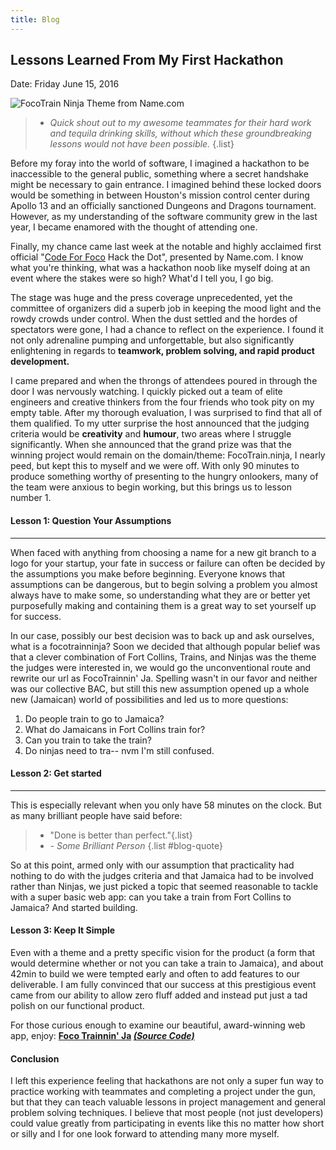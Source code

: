 ```yaml
---
title: Blog
---
```



## Lessons Learned From My First Hackathon
Date: Friday June 15, 2016

![FocoTrain Ninja Theme from Name.com](../images/focotrainninja.jpg)

>- *Quick shout out to my awesome teammates for their hard work and tequila drinking skills, without which these groundbreaking lessons would not have been possible.* {.list}

Before my foray into the world of software, I imagined a hackathon to be inaccessible to the general public, something where a secret handshake might be necessary to gain entrance. I imagined behind these locked doors would be something in between Houston's mission control center during Apollo 13 and an officially sanctioned Dungeons and Dragons tournament. However, as my understanding of the software community grew in the last year, I became enamored with the thought of attending one.

Finally, my chance came last week at the notable and highly acclaimed first official "[Code For Foco](//codeforfoco.org/) Hack the Dot", presented by Name.com. I know what you're thinking, what was a hackathon noob like myself doing at an event where the stakes were so high? What'd I tell you, I go big.

The stage was huge and the press coverage unprecedented, yet the committee of organizers did a superb job in keeping the mood light and the rowdy crowds under control. When the dust settled and the hordes of spectators were gone, I had a chance to reflect on the experience. I found it not only adrenaline pumping and unforgettable, but also significantly enlightening in regards to **teamwork, problem solving, and rapid product development.**

I came prepared and when the throngs of attendees poured in through the door I was nervously watching. I quickly picked out a team of elite engineers and creative thinkers from the four friends who took pity on my empty table. After my thorough evaluation, I was surprised to find that all of them qualified. To my utter surprise the host announced that the judging criteria would be **creativity** and **humour**, two areas where I struggle significantly. When she announced that the grand prize was that the winning project would remain on the domain/theme: FocoTrain.ninja, I nearly peed, but kept this to myself and we were off. With only 90 minutes to produce something worthy of presenting to the hungry onlookers, many of the team were anxious to begin working, but this brings us to lesson number 1.

#### Lesson 1: Question Your Assumptions
---

When faced with anything from choosing a name for a new git branch to a logo for your startup, your fate in success or failure can often be decided by the assumptions you make before beginning. Everyone knows that assumptions can be dangerous, but to begin solving a problem you almost always have to make some, so understanding what they are or better yet purposefully making and containing them is a great way to set yourself up for success.

In our case, possibly our best decision was to back up and ask ourselves, what is a focotrainninja? Soon we decided that although popular belief was that a clever combination of Fort Collins, Trains, and Ninjas was the theme the judges were interested in, we would go the unconventional route and rewrite our url as FocoTrainnin' Ja. Spelling wasn't in our favor and neither was our collective BAC, but still this new assumption opened up a whole new (Jamaican) world of possibilities and led us to more questions:

1. Do people train to go to Jamaica?
2. What do Jamaicans in Fort Collins train for?
3. Can you train to take the train?
4. Do ninjas need to tra-- nvm I'm still confused.

#### Lesson 2: Get started
---

This is especially relevant when you only have 58 minutes on the clock. But as many brilliant people have said before:

>- "Done is better than perfect."{.list}
>- *- Some Brilliant Person* {.list #blog-quote}

So at this point, armed only with our assumption that practicality had nothing to do with the judges criteria and that Jamaica had to be involved rather than Ninjas, we just picked a topic that seemed reasonable to tackle with a super basic web app: can you take a train from Fort Collins to Jamaica? And started building.

#### Lesson 3: Keep It Simple

Even with a theme and a pretty specific vision for the product (a form that would determine whether or not you can take a train to Jamaica), and about 42min to build we were tempted early and often to add features to our deliverable. I am fully convinced that our success at this prestigious event came from our ability to allow zero fluff added and instead put just a tad polish on our functional product.

For those curious enough to examine our beautiful, award-winning web app, enjoy:
**[Foco Trainnin' Ja](//focotrain.ninja) [*(Source Code)*](//github.com/lukevance/focotrainNinja)**

#### Conclusion

I left this experience feeling that hackathons are not only a super fun way to practice working with teammates and completing a project under the gun, but that they can teach valuable lessons in project management and general problem solving techniques. I believe that most people (not just developers) could value greatly from participating in events like this no matter how short or silly and I for one look forward to attending many more myself.
